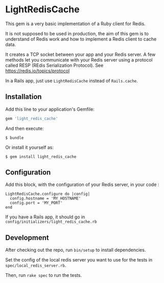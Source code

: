 # LightRedisCache


This gem is a very basic implementation of a Ruby client for Redis.

It is not supposed to be used in production, the aim of this gem is to understand of Redis work and how to implement a Redis client to cache data.

It creates a TCP socket between your app and your Redis server. A few methods let you communicate with your Redis server using a protocol called RESP (REdis Serialization Protocol). See https://redis.io/topics/protocol

In a Rails app, just use `LightRedisCache` instead of `Rails.cache`.

## Installation

Add this line to your application's Gemfile:

```ruby
gem 'light_redis_cache'
```

And then execute:
```
$ bundle
```

Or install it yourself as:
```
$ gem install light_redis_cache
```

## Configuration
Add this block, with the configuration of your Redis server, in your code :

```
LightRedisCache.configure do |config|
  config.hostname = 'MY_HOSTNAME'
  config.port = 'MY_PORT'
end
```
If you have a Rails app, it should go in `config/initializers/light_redis_cache.rb`

## Development

After checking out the repo, run `bin/setup` to install dependencies.

Set the config of the local redis server you want to use for the tests in `spec/local_redis_server.rb`.

Then, run `rake spec` to run the tests.
